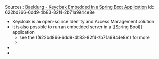 Sources:: [Baeldung - Keycloak Embedded in a Spring Boot Application](https://www.baeldung.com/keycloak-embedded-in-spring-boot-app)
id:: 622bd866-6dd9-4b83-82f4-2b71a9944e8e

- Keycloak is an open-source Identity and Access Management solution
- it is also possible to run an embedded server in a [[Spring Boot]] application
	- see the ((622bd866-6dd9-4b83-82f4-2b71a9944e8e)) for more
	-
-
-